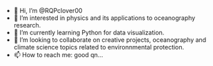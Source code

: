 - 👋 Hi, I’m @RQPclover00
- 👀 I’m interested in physics and its applications to oceanography research.
- 🌱 I’m currently learning Python for data visualization.
- 💞️ I’m looking to collaborate on creative projects, oceanography and climate science topics related to environnmental protection.
- 📫 How to reach me: good qn...
